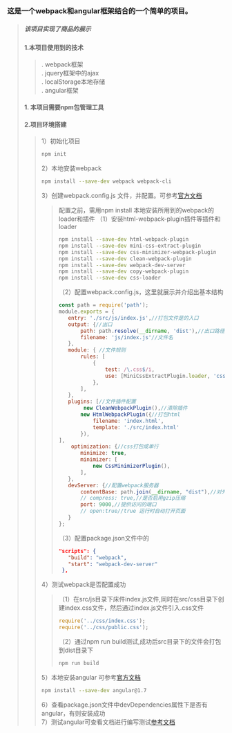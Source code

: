 ### 这是一个webpack和angular框架结合的一个简单的项目。
>##### 该项目实现了商品的展示
>#### 1.本项目使用到的技术
>>. webpack框架  
>>. jquery框架中的ajax  
>>. localStorage本地存储  
>>. angular框架
>#### 1. 本项目需要npm包管理工具
>#### 2.项目环境搭建
>>1）初始化项目
>>```bash
>> npm init
>>```
>>2）本地安装webpack
>>```bash
>> npm install --save-dev webpack webpack-cli
>>```
>>3）创建webpack.config.js 文件，并配置。可参考[官方文档](https://www.webpackjs.com/)  
>>>配置之前，需用npm install 本地安装所用到的webpack的loader和插件 
>>>（1）安装html-webpack-plugin插件等插件和loader
>>>```bash
>>>npm install --save-dev html-webpack-plugin
>>>npm install --save-dev mini-css-extract-plugin
>>>npm install --save-dev css-minimizer-webpack-plugin
>>>npm install --save-dev clean-webpack-plugin
>>>npm install --save-dev webpack-dev-server
>>>npm install --save-dev copy-webpack-plugin
>>>npm install --save-dev css-loader
>>>```
>>>（2）配置webpack.config.js，这里就展示并介绍出基本结构
>>>```js
>>>const path = require('path');
>>>module.exports = {
>>>    entry: './src/js/index.js',//打包文件是的入口
>>>    output: {//出口
>>>        path: path.resolve(__dirname, 'dist'),//出口路径
>>>        filename: 'js/index.js'//文件名
>>>    },
>>>    module: { //文件规则
>>>        rules: [
>>>            {
>>>                test: /\.css$/i,
>>>                use: [MiniCssExtractPlugin.loader, 'css-loader'],
>>>            },
>>>        ],
>>>    },
>>>    plugins: [//文件插件配置
>>>         new CleanWebpackPlugin(),//清除插件
>>>        new HtmlWebpackPlugin({//打包html
>>>            filename: 'index.html',
>>>            template: './src/index.html'
>>>        }),
>>>],
>>>     optimization: {//css打包成单行
>>>        minimize: true,
>>>        minimizer: [
>>>            new CssMinimizerPlugin(),
>>>        ],
>>>    },
>>>    devServer: {//配置webpack服务器
>>>        contentBase: path.join(__dirname, "dist"),//对外提供的访问内容的路径
>>>        // compress: true,//是否启用gzip压缩
>>>        port: 9000,//提供访问的端口
>>>        // open:true//true 运行时自动打开页面
>>>    }
>>>};
>>>```
>>>（3）配置package.json文件中的
>>>```json
>>>"scripts": {
>>>    "build": "webpack",
>>>    "start": "webpack-dev-server"
>>>  },
>>>```
>>4）测试webpack是否配置成功
>>> （1）在src/js目录下床件index.js文件,同时在src/css目录下创建index.css文件，然后通过index.js文件引入.css文件
>>>```js
>>>require('../css/index.css');
>>>require('../css/public.css');
>>>```
>>>（2）通过npm run build测试,成功后src目录下的文件会打包到dist目录下
>>>```bash
>>>npm run build
>>>```
>>5）本地安装angular 可参考[官方文档](https://angular.cn/docs)
>>```bash
>>npm install --save-dev angular@1.7
>>```
>>6）查看package.json文件中devDependencies属性下是否有angular，有则安装成功  
>>7）测试angular可查看文档进行编写测试[参考文档](AngularJS参考手册.CHM)
